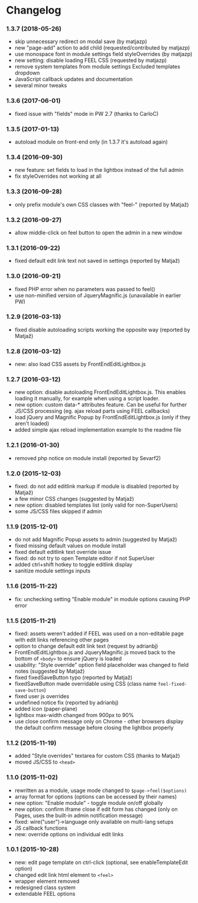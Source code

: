 # Changelog


### 1.3.7 (2018-05-26)

- skip unnecessary redirect on modal save (by matjazp)
- new "page-add" action to add child (requested/contributed by matjazp)
- use monospace font in module settings field styleOverrides (by matjazp)
- new setting: disable loading FEEL CSS (requested by matjazp)
- remove system templates from module settings Excluded templates dropdown
- JavaScript callback updates and documentation
- several minor tweaks


### 1.3.6 (2017-06-01)

- fixed issue with "fields" mode in PW 2.7 (thanks to CarloC)


### 1.3.5 (2017-01-13)

- autoload module on front-end only (in 1.3.7 it's autoload again)


### 1.3.4 (2016-09-30)

- new feature: set fields to load in the lightbox instead of the full admin
- fix styleOverrides not working at all


### 1.3.3 (2016-09-28)

- only prefix module's own CSS classes with "feel-" (reported by Matjaž)


### 1.3.2 (2016-09-27)

- allow middle-click on feel button to open the admin in a new window


### 1.3.1 (2016-09-22)

- fixed default edit link text not saved in settings (reported by Matjaž)

### 1.3.0 (2016-09-21)

- fixed PHP error when no parameters was passed to feel()
- use non-minified version of JqueryMagnific.js (unavailable in earlier PW)

### 1.2.9 (2016-03-13)

- fixed disable autoloading scripts working the opposite way (reported by Matjaž) 

### 1.2.8 (2016-03-12)

- new: also load CSS assets by FrontEndEditLightbox.js

### 1.2.7 (2016-03-12)

- new option: disable autoloading FrontEndEditLightbox.js. This enables loading it manually, for example when using a script loader.
- new option: custom data-* attributes feature. Can be useful for further JS/CSS processing (eg. ajax reload parts using FEEL callbacks)
- load jQuery and Magnific Popup by FrontEndEditLightbox.js (only if they aren't loaded)
- added simple ajax reload implementation example to the readme file


### 1.2.1 (2016-01-30)

- removed php notice on module install (reported by Sevarf2)


### 1.2.0 (2015-12-03)

- fixed: do not add editlink markup if module is disabled (reported by Matjaž)
- a few minor CSS changes (suggested by Matjaž)
- new option: disabled templates list (only valid for non-SuperUsers)
- some JS/CSS files skipped if admin


### 1.1.9 (2015-12-01)

- do not add Magnific Popup assets to admin (suggested by Matjaž)
- fixed missing default values on module install
- fixed default editlink text override issue
- fixed: do not try to open Template editor if not SuperUser
- added ctrl+shift hotkey to toggle editlink display
- sanitize module settings inputs


### 1.1.6 (2015-11-22)

- fix: unchecking setting "Enable module" in module options causing PHP error


### 1.1.5 (2015-11-21)

- fixed: assets weren't added if FEEL was used on a non-editable page with edit links referencing other pages
- option to change default edit link text (request by adrianbj)
- FrontEndEditLightbox.js and JqueryMagnific.js moved back to the bottom of `<body>` to ensure jQuery is loaded
- usability: "Style override" option field placeholder was changed to field notes (suggested by Matjaž)
- fixed fixedSaveButton typo (reported by Matjaž)
- fixedSaveButton made overridable using CSS (class name `feel-fixed-save-button`)
- fixed user js overrides
- undefined notice fix (reported by adrianbj)
- added icon (paper-plane)
- lightbox max-width changed from 900px to 90%
- use close confirm message only on Chrome - other browsers display the default confirm message before closing the lightbox properly


### 1.1.2 (2015-11-19)

- added "Style overrides" textarea for custom CSS (thanks to Matjaž)
- moved JS/CSS to `<head>`


### 1.1.0 (2015-11-02)

- rewritten as a module, usage mode changed to `$page->feel($options)`
- array format for options (options can be accessed by their names)
- new option: "Enable module" - toggle module on/off globally
- new option: confirm iframe close if edit form has changed (only on Pages, uses the built-in admin notification message)
- fixed: wire("user")->language only available on multi-lang setups
- JS callback functions
- new: override options on individual edit links


### 1.0.1 (2015-10-28)

- new: edit page template on ctrl-click (optional, see enableTemplateEdit option)
- changed edit link html element to `<feel>`
- wrapper element removed
- redesigned class system
- extendable FEEL options
